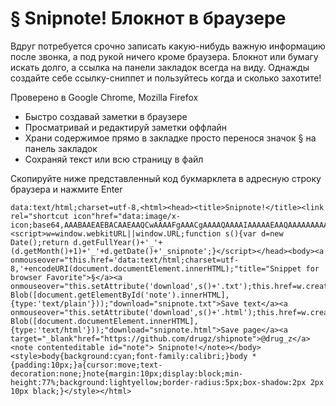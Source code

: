 # § Snipnote! Блокнот в браузере

Вдруг потребуется срочно записать какую-нибудь важную информацию после звонка, а под рукой ничего кроме браузера. Блокнот или бумагу искать долго, а ссылка на панели закладок всегда на виду. Однажды создайте себе ссылку-сниппет и пользуйтесь когда и сколько захотите!

Проверено в Google Chrome, Mozilla Firefox
- Быстро создавай заметки в браузере
- Просматривай и редактируй заметки оффлайн
- Храни содержимое прямо в закладке просто перенося значок § на панель закладок
- Сохраняй текст или всю страницу в файл

Скопируйте ниже представленный код букмарклета в адресную строку браузера и нажмите Enter


```
data:text/html;charset=utf-8,<html><head><title>Snipnote!</title><link rel="shortcut icon"href="data:image/x-icon;base64,AAABAAEAEBACAAEAAQCwAAAAFgAAACgAAAAQAAAAIAAAAAEAAQAAAAAAAAAAABMLAAATCwAAAgAAAAAAAAAA3f8AAAAAAAAPZTV/7wAAQCNlNUArAAB/62VzQCtvbUArAGt/6wAAQCtlNUArAAB/62U1AAsAAN/7ZXPAAzg2//9DOv//cm8AD2Ftf+9pbEAjIChAKzYpf+tvbUArbiBAK2xlf+tDb0Arb25AK29nf+ttVwALMzLf+zpcwANvZ///bSD//2xl"/><script>w=window.webkitURL||window.URL;function s(){var d=new Date();return d.getFullYear()+'_'+(d.getMonth()+1)+'_'+d.getDate()+'_snipnote';}</script></head><body><a onmouseover="this.href='data:text/html;charset=utf-8,'+encodeURI(document.documentElement.innerHTML);"title="Snippet for browser Favorite">§</a><a onmouseover="this.setAttribute('download',s()+'.txt');this.href=w.createObjectURL(new Blob([document.getElementById('note').innerHTML],{type:'text/plain'}));"download="snipnote.txt">Save text</a><a onmouseover="this.setAttribute('download',s()+'.html');this.href=w.createObjectURL(new Blob([document.documentElement.innerHTML],{type:'text/html'}));"download="snipnote.html">Save page</a><a target="_blank"href="https://github.com/drugz/shipnote">@drug_z</a><note contenteditable id="note"> Snipnote!</note></body><style>body{background:cyan;font-family:calibri;}body *{padding:10px;}a{cursor:move;text-decoration:none;}note{margin:10px;display:block;min-height:77%;background:lightyellow;border-radius:5px;box-shadow:2px 2px 10px black;}</style></html>
```
